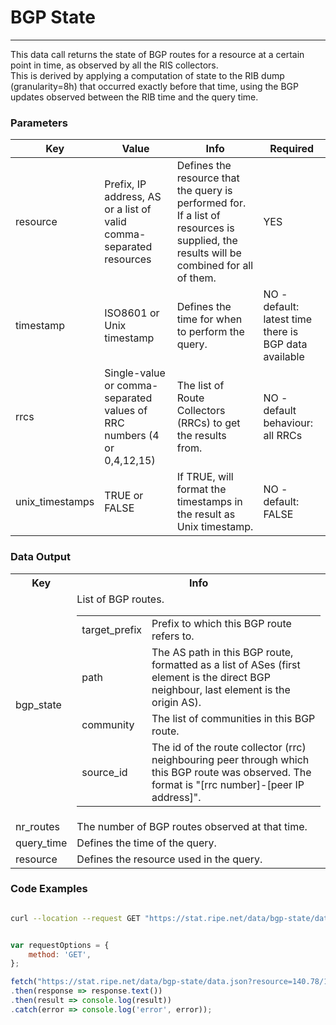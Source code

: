 # BGP State
---------

This data call returns the state of BGP routes for a resource at a certain point in time, as observed by all the RIS collectors.  
This is derived by applying a computation of state to the RIB dump (granularity=8h) that occurred exactly before that time, using the BGP updates observed between the RIB time and the query time.

<RestRepl :baseUrl="`/data/`+$page.relativePath.split('/')[1].split('.md')[0]+`/data.json`" method="GET" :searchParams="{ resource:'140.78/16', timestamp: '2020-12-21T12:00'}"/>

### Parameters

| Key | Value | Info | Required |
| --- | --- | --- | --- |
| resource | Prefix, IP address, AS or a list of valid comma-separated resources | Defines the resource that the query is performed for. If a list of resources is supplied, the results will be combined for all of them. | YES |
| timestamp | ISO8601 or Unix timestamp | Defines the time for when to perform the query. | NO - default: latest time there is BGP data available |
| rrcs | Single-value or comma-separated values of RRC numbers (4 or 0,4,12,15) | The list of Route Collectors (RRCs) to get the results from. | NO - default behaviour: all RRCs |
| unix_timestamps | TRUE or FALSE | If TRUE, will format the timestamps in the result as Unix timestamp. | NO - default: FALSE |

### Data Output

<table>

<tbody>

<tr>

<th>Key</th>

<th>Info</th>

</tr>

<tr>

<td>bgp_state</td>

<td>List of BGP routes.  

<table>

<tbody>

<tr>

<td>target_prefix</td>

<td>Prefix to which this BGP route refers to.</td>

</tr>

<tr>

<td>path</td>

<td>The AS path in this BGP route, formatted as a list of ASes (first element is the direct BGP neighbour, last element is the origin AS).</td>

</tr>

<tr>

<td>community</td>

<td>The list of communities in this BGP route.</td>

</tr>

<tr>

<td>source_id</td>

<td>The id of the route collector (rrc) neighbouring peer through which this BGP route was observed. The format is "[rrc number]-[peer IP address]".</td>

</tr>

</tbody>

</table>

</td>

</tr>

<tr>

<td>nr_routes</td>

<td>The number of BGP routes observed at that time.</td>

</tr>

<tr>

<td>query_time</td>

<td>Defines the time of the query.</td>

</tr>

<tr>

<td>resource</td>

<td>Defines the resource used in the query.</td>

</tr>

</tbody>

</table>

### Code Examples
<CodeGroup>
<CodeGroupItem title="cURL">

```bash

curl --location --request GET "https://stat.ripe.net/data/bgp-state/data.json?resource=140.78/16&timestamp=2020-12-21T12:00"


```

</CodeGroupItem>

<CodeGroupItem title="JS">

```js

var requestOptions = {
	method: 'GET',
};

fetch("https://stat.ripe.net/data/bgp-state/data.json?resource=140.78/16&timestamp=2020-12-21T12:00", requestOptions)
.then(response => response.text())
.then(result => console.log(result))
.catch(error => console.log('error', error));


```

</CodeGroupItem>
</CodeGroup>
